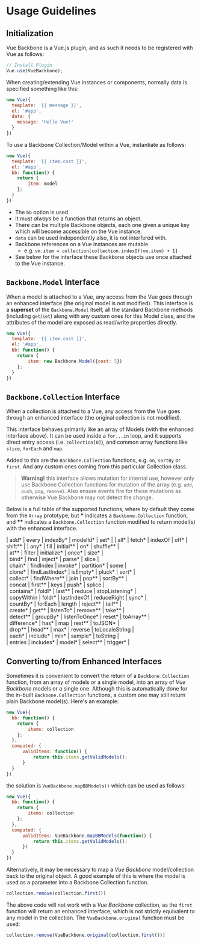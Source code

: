 # Usage Guidelines

## Initialization

Vue Backbone is a Vue.js plugin, and as such it needs to be registered with Vue as follows:

```js
// Install Plugin
Vue.use(VueBackbone);
```

When creating/extending Vue instances or components, normally data is specified something like this:

```js
new Vue({
  template: '{{ message }}',
  el: '#app',
  data: {
    message: 'Hello Vue!'
  }
})
```

To use a Backbone Collection/Model within a Vue, instantiate as follows:

```js
new Vue({
  template: '{{ item.cost }}',
  el: '#app',
  bb: function() {
    return {
        item: model
    };
  }
})
```

* The `bb` option is used
* It must _always_ be a function that returns an object.
* There can be multiple Backbone objects, each one given a unique key which will become accessible on the Vue instance.
* `data` can be used independently also, it is not interfered with.
* Backbone references on a Vue instances are mutable 
  * e.g. `vm.item = collection[collection.indexOf(vm.item) + 1]`
* See below for the interface these Backbone objects use once attached to the Vue instance.

## `Backbone.Model` Interface

When a model is attached to a Vue, any access from the Vue goes through an enhanced interface \(the original model is not modified\). This interface is a **superset** of the `Backbone.Model` itself, all the standard Backbone methods \(including `get`/`set`\) along with any custom ones for this Model class, and the attributes of the model are exposed as read/write properties directly.

```js
new Vue({
  template: '{{ item.cost }}',
  el: '#app',
  bb: function() {
    return {
        item: new Backbone.Model({cost: 5})
    };
  }
})
```

## `Backbone.Collection` Interface

When a collection is attached to a Vue, any access from the Vue goes through an enhanced interface \(the original collection is not modified\).

This interface behaves primarily like an array of Models \(with the enhanced interface above\). It can be used inside a `for...in` loop, and it supports direct entry access \(i.e. `collection[0]`\), and common array functions like `slice`, `forEach` and `map`.

Added to this are the `Backbone.Collection` functions, e.g. `on`, `sortBy` or `first`. And any custom ones coming from this particular Collection class.

> **Warning!** this interface allows mutation for internal use, however only use Backbone Collection functions for mutation of the array \(e.g. `add`, `push`, `pop`, `remove`\). Also ensure events fire for these mutations as otherwise Vue Backbone may not detect the change.

Below is a full table of the supported functions, where by default they come from the `Array` prototype, but **\*** indicates a `Backbone.Collection` function, and **\*\*** indicates a `Backbone.Collection` function modified to return model\(s\) with the enhanced interface.

| add\* | every | indexBy\* | modelId\* | set\* |
| all\* | fetch\* | indexOf | off\* | shift\*\* |
| any\* | fill | initial\*\* | on\* | shuffle\*\* |  
| at\*\* | filter | initialize\* | once\* | size\* |  
| bind\* | find | inject\* | parse\* | slice |  
| chain\* | findIndex | invoke\* | partition\* | some |  
| clone\* | findLastIndex\* | isEmpty\* | pluck\* | sort\* |  
| collect\* | findWhere\*\* | join | pop\*\* | sortBy\*\* |  
| concat | first\*\* | keys | push\* | splice |  
| contains\* | foldl\* | last\*\* | reduce | stopListening\* |  
| copyWithin | foldr\* | lastIndexOf | reduceRight | sync\* |  
| countBy\* | forEach | length | reject\*\* | tail\*\* |  
| create\* | get\*\* | listenTo\* | remove\*\* | take\*\* |  
| detect\*\* | groupBy\* | listenToOnce\* | reset\* | toArray\*\* |  
| difference\* | has\* | map | rest\*\* | toJSON\* |  
| drop\*\* | head\*\* | max\* | reverse | toLocaleString |  
| each\* | include\* | min\* | sample\* | toString |  
| entries | includes\* | model\* | select\*\* | trigger\* |

## Converting to/from Enhanced Interfaces

Sometimes it is convenient to convert the return of a `Backbone.Collection` function, from an array of models or a single model, into an array of _Vue Backbone_ models or a single one. Although this is automatically done for the in-built `Backbone.Collection` functions, a custom one may still return plain Backbone model\(s\). Here's an example:

```js
new Vue({
  bb: function() {
    return {
        items: collection
    };
  },
  computed: {
      validItems: function() {
          return this.items.getValidModels();
      }
  }
})
```

the solution is `VueBackbone.mapBBModels()` which can be used as follows:

```js
new Vue({
  bb: function() {
    return {
        items: collection
    };
  },
  computed: {
      validItems: VueBackbone.mapBBModels(function() {
          return this.items.getValidModels();
      })
  }
})
```

Alternatively, it may be necessary to map a _Vue Backbone_ model/collection back to the original object. A good example of this is where the model is used as a parameter into a Backbone Collection function.

```js
collection.remove(collection.first())
```

The above code will not work with a _Vue Backbone_ collection, as the `first` function will return an enhanced interface, which is not strictly equivalent to any model in the collection. The `VueBackbone.original` function must be used:

```js
collection.remove(VueBackbone.original(collection.first()))
```



